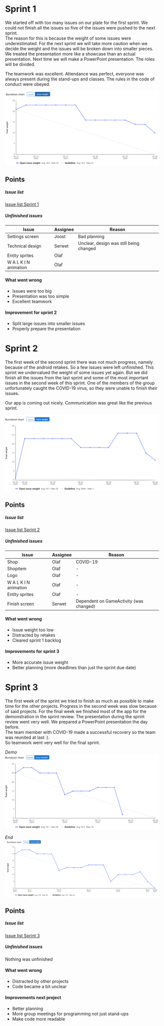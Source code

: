 # Sprint 1
We started off with too many issues on our plate for the first sprint. We could not finish all the issues so five of the issues were pushed to the next sprint.  
The reason for this is because the weight of some issues were underestimated. For the next sprint we will take more caution when we decide the weight and the issues will be broken down into smaller pieces.
We treated the presentation more like a showcase than an actual presentation. Next time we will make a PowerPoint presentation. The roles will be divided.

The teamwork was excellent. Attendance was perfect, everyone was always present during the stand-ups and classes. The rules in the code of conduct were obeyed.

![burndownchart-sprint1](burndownchart-sprint1.png)

## Points
##### Issue list
[Issue list Sprint 1](https://gitlab.com/saxion.nl/playground/Orbis-Runner/-/milestones/1)
##### Unfinished issues
|Issue|Assignee|Reason|
|---|---|---|
|Settings screen|Joost|Bad planning  |
|Technical design|Serwet|Unclear, design was still being changed  |
|Entity sprites|Olaf| |
|W A L K I N animation|Olaf| |

#### What went wrong

- Issues were too big
- Presentation was too simple
- Excellent teamwork

#### Improvement for sprint 2
- Split large issues into smaller issues
- Properly prepare the presentation

# Sprint 2
The first week of the second sprint there was not much progress, namely because of the android retakes. So a few issues were left unfinished. This sprint we undervalued the weight of some issues yet again.
But we did finish all the issues from the last sprint and some of the most important issues in the second week of this sprint. One of the members of the group unfortunately caught the COVID-19 virus, so they were unable to finish their issues.

Our app is coming out nicely. Communication was great like the previous sprint.

![burndownchart-sprint2](burndownchart-sprint2.png)

## Points
##### Issue list
[Issue list Sprint 2](https://gitlab.com/saxion.nl/playground/Orbis-Runner/-/milestones/2)
##### Unfinished issues
|Issue|Assignee|Reason|
|---|---|---|
|Shop|Olaf| COVID-19 |
|Shopitem|Olaf|- |
|Logo|Olaf|- |
|W A L K I N animation|Olaf|- |
|Entity sprites|Olaf|- |
|Finish screen|Serwet| Dependent on GameActivity (was changed) |

#### What went wrong
- Issue weight too low
- Distracted by retakes
- Cleared sprint 1 backlog

#### Improvements for sprint 3
- More accurate issue weight
- Better planning (more deadlines than just the sprint due date)

# Sprint 3
The first week of the sprint we tried to finish as much as possible to make time for the other projects.
Progress in the second week was slow because of said projects.
For the final week we finished most of the app for the demonstration in the sprint review.
The presentation during the sprint review went very well. We prepared a PowerPoint presentation the day before.  
The team member with COVID-19 made a successful recovery so the team was reunited at last :).  
So teamwork went very well for the final sprint.

*Demo*
![burndownchart-sprint3](burndownchart-sprint3.png)

*End*
![burndownchart-sprint3](burndownchart-sprint3_end.png)


## Points
##### Issue list
[Issue list Sprint 3](https://gitlab.com/saxion.nl/playground/Orbis-Runner/-/milestones/3)
##### Unfinished issues
Nothing was unfinished

#### What went wrong
- Distracted by other projects
- Code became a bit unclear

#### Improvements next project
- Better planning
- More group meetings for programming not just stand-ups
- Make code more readable
